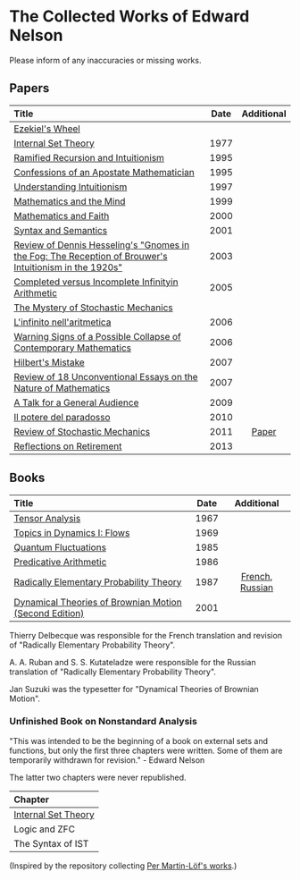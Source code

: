 # The Collected Works of Edward Nelson
Please inform of any inaccuracies or missing works.

## Papers
| Title | Date | Additional |
|:------|:----:|:----------:|
|[Ezekiel's Wheel](works/ezek.txt)| | |
|[Internal Set Theory](works/ist.pdf)|1977| |
|[Ramified Recursion and Intuitionism](works/ramrec.pdf)|1995| |
|[Confessions of an Apostate Mathematician](works/rome.pdf)|1995| |
|[Understanding Intuitionism](works/int.pdf)|1997| |
|[Mathematics and the Mind](works/tokyo.pdf)|1999| |
|[Mathematics and Faith](works/faith.pdf)|2000| |
|[Syntax and Semantics](works/s.pdf)|2001| |
|[Review of Dennis Hesseling's "Gnomes in the Fog: The Reception of Brouwer's Intuitionism in the 1920s"](works/fog.pdf)|2003| |
|[Completed versus Incomplete Infinityin Arithmetic](works/e.pdf)|2005| |
|[The Mystery of Stochastic Mechanics](works/talk.pdf)| | |
|[L'infinito nell'aritmetica](works/rimini.pdf)|2006| |
|[Warning Signs of a Possible Collapse of Contemporary Mathematics](works/warn.pdf)|2006| |
|[Hilbert's Mistake](works/hm.pdf)|2007| |
|[Review of 18 Unconventional Essays on the Nature of Mathematics](works/new18.pdf)|2007| |
|[A Talk for a General Audience](works/hope.pdf)|2009| |
|[Il potere del paradosso](works/paradosso.ppt)|2010| |
|[Review of Stochastic Mechanics](works/sm.pdf)|2011|[Paper](http://dx.doi.org/10.1088/1742-6596/361/1/012011)|
|[Reflections on Retirement](works/retirement.pdf)|2013| |

## Books
| Title | Date | Additional |
|:------|:----:|:----------:|
|[Tensor Analysis](works/ta.pdf)|1967| |
|[Topics in Dynamics I: Flows](works/flows.pdf)|1969| |
|[Quantum Fluctuations](works/qf.pdf)|1985| |
|[Predicative Arithmetic](works/pa.pdf)|1986| |
|[Radically Elementary Probability Theory](works/rept.pdf)|1987|[French](works/rept_fr.pdf), [Russian](works/rept_ru.pdf)|
|[Dynamical Theories of Brownian Motion (Second Edition)](works/bmotion.pdf)|2001| |

Thierry Delbecque was responsible for the French translation and revision of "Radically Elementary Probability Theory".

A. A. Ruban and S. S. Kutateladze were responsible for the Russian translation of "Radically Elementary Probability Theory".

Jan Suzuki was the typesetter for "Dynamical Theories of Brownian Motion".

### Unfinished Book on Nonstandard Analysis
"This was intended to be the beginning of a book on external sets and functions, but only the first three chapters were written. Some of them are temporarily withdrawn for revision." - Edward Nelson

The latter two chapters were never republished.

| Chapter |
|:--------|
|[Internal Set Theory](works/1.pdf)|
|Logic and ZFC|
|The Syntax of IST|

(Inspired by the repository collecting [Per Martin-Löf's works](https://github.com/michaelt/martin-lof).)
